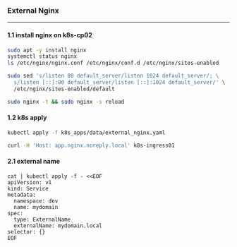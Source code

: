 ### External Nginx
---

#### 1.1 install nginx on k8s-cp02
```bash
sudo apt -y install nginx
systemctl status nginx
ls /etc/nginx/nginx.conf /etc/nginx/conf.d /etc/nginx/sites-enabled

sudo sed 's/listen 80 default_server/listen 1024 default_server/; \
  s/listen [::]:80 default_server/listen [::]:1024 default_server/' \
  /etc/nginx/sites-enabled/default

sudo nginx -t && sudo nginx -s reload
```

#### 1.2 k8s apply
```bash
kubectl apply -f k8s_apps/data/external_nginx.yaml

curl -H 'Host: app.nginx.noreply.local' k8s-ingress01
```

#### 2.1 external name
```
cat | kubectl apply -f - <<EOF
apiVersion: v1
kind: Service
metadata:
  namespace: dev
  name: mydomain
spec:
  type: ExternalName
  externalName: mydomain.local
selector: {}
EOF
```
